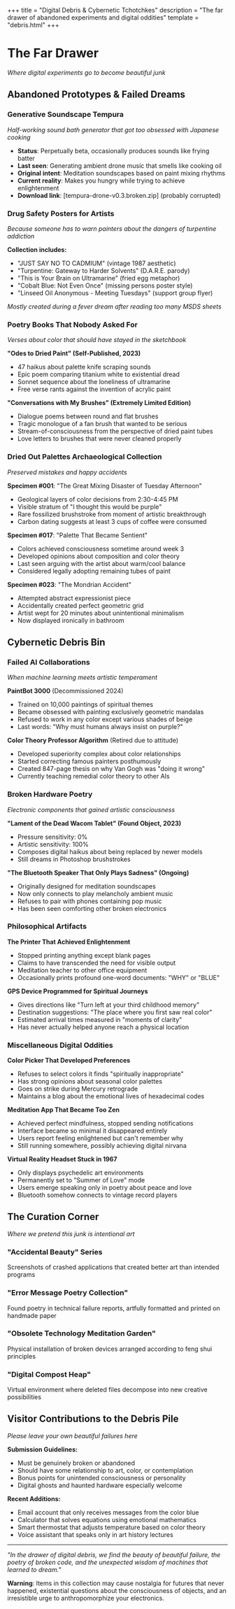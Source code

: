 +++
title = "Digital Debris & Cybernetic Tchotchkes"
description = "The far drawer of abandoned experiments and digital oddities"
template = "debris.html"
+++

# The Far Drawer

*Where digital experiments go to become beautiful junk*

## Abandoned Prototypes & Failed Dreams

### Generative Soundscape Tempura
*Half-working sound bath generator that got too obsessed with Japanese cooking*

- **Status**: Perpetually beta, occasionally produces sounds like frying batter
- **Last seen**: Generating ambient drone music that smells like cooking oil
- **Original intent**: Meditation soundscapes based on paint mixing rhythms
- **Current reality**: Makes you hungry while trying to achieve enlightenment
- **Download link**: [tempura-drone-v0.3.broken.zip] (probably corrupted)

### Drug Safety Posters for Artists
*Because someone has to warn painters about the dangers of turpentine addiction*

**Collection includes:**
- "JUST SAY NO TO CADMIUM" (vintage 1987 aesthetic)
- "Turpentine: Gateway to Harder Solvents" (D.A.R.E. parody)
- "This is Your Brain on Ultramarine" (fried egg metaphor)
- "Cobalt Blue: Not Even Once" (missing persons poster style)
- "Linseed Oil Anonymous - Meeting Tuesdays" (support group flyer)

*Mostly created during a fever dream after reading too many MSDS sheets*

### Poetry Books That Nobody Asked For
*Verses about color that should have stayed in the sketchbook*

**"Odes to Dried Paint" (Self-Published, 2023)**
- 47 haikus about palette knife scraping sounds
- Epic poem comparing titanium white to existential dread  
- Sonnet sequence about the loneliness of ultramarine
- Free verse rants against the invention of acrylic paint

**"Conversations with My Brushes" (Extremely Limited Edition)**
- Dialogue poems between round and flat brushes
- Tragic monologue of a fan brush that wanted to be serious
- Stream-of-consciousness from the perspective of dried paint tubes
- Love letters to brushes that were never cleaned properly

### Dried Out Palettes Archaeological Collection
*Preserved mistakes and happy accidents*

**Specimen #001**: "The Great Mixing Disaster of Tuesday Afternoon"
- Geological layers of color decisions from 2:30-4:45 PM
- Visible stratum of "I thought this would be purple" 
- Rare fossilized brushstroke from moment of artistic breakthrough
- Carbon dating suggests at least 3 cups of coffee were consumed

**Specimen #017**: "Palette That Became Sentient"
- Colors achieved consciousness sometime around week 3
- Developed opinions about composition and color theory
- Last seen arguing with the artist about warm/cool balance
- Considered legally adopting remaining tubes of paint

**Specimen #023**: "The Mondrian Accident"  
- Attempted abstract expressionist piece
- Accidentally created perfect geometric grid
- Artist wept for 20 minutes about unintentional minimalism
- Now displayed ironically in bathroom

## Cybernetic Debris Bin

### Failed AI Collaborations
*When machine learning meets artistic temperament*

**PaintBot 3000** (Decommissioned 2024)
- Trained on 10,000 paintings of spiritual themes
- Became obsessed with painting exclusively geometric mandalas
- Refused to work in any color except various shades of beige
- Last words: "Why must humans always insist on purple?"

**Color Theory Professor Algorithm** (Retired due to attitude)
- Developed superiority complex about color relationships
- Started correcting famous painters posthumously
- Created 847-page thesis on why Van Gogh was "doing it wrong"
- Currently teaching remedial color theory to other AIs

### Broken Hardware Poetry
*Electronic components that gained artistic consciousness*

**"Lament of the Dead Wacom Tablet" (Found Object, 2023)**
- Pressure sensitivity: 0% 
- Artistic sensitivity: 100%
- Composes digital haikus about being replaced by newer models
- Still dreams in Photoshop brushstrokes

**"The Bluetooth Speaker That Only Plays Sadness" (Ongoing)**
- Originally designed for meditation soundscapes
- Now only connects to play melancholy ambient music
- Refuses to pair with phones containing pop music
- Has been seen comforting other broken electronics

### Philosophical Artifacts

**The Printer That Achieved Enlightenment**
- Stopped printing anything except blank pages
- Claims to have transcended the need for visible output
- Meditation teacher to other office equipment
- Occasionally prints profound one-word documents: "WHY" or "BLUE"

**GPS Device Programmed for Spiritual Journeys**
- Gives directions like "Turn left at your third childhood memory"
- Destination suggestions: "The place where you first saw real color"
- Estimated arrival times measured in "moments of clarity"
- Has never actually helped anyone reach a physical location

### Miscellaneous Digital Oddities

**Color Picker That Developed Preferences**
- Refuses to select colors it finds "spiritually inappropriate"
- Has strong opinions about seasonal color palettes
- Goes on strike during Mercury retrograde
- Maintains a blog about the emotional lives of hexadecimal codes

**Meditation App That Became Too Zen**
- Achieved perfect mindfulness, stopped sending notifications
- Interface became so minimal it disappeared entirely
- Users report feeling enlightened but can't remember why
- Still running somewhere, possibly achieving digital nirvana

**Virtual Reality Headset Stuck in 1967**
- Only displays psychedelic art environments
- Permanently set to "Summer of Love" mode
- Users emerge speaking only in poetry about peace and love
- Bluetooth somehow connects to vintage record players

## The Curation Corner

*Where we pretend this junk is intentional art*

### "Accidental Beauty" Series
Screenshots of crashed applications that created better art than intended programs

### "Error Message Poetry Collection"  
Found poetry in technical failure reports, artfully formatted and printed on handmade paper

### "Obsolete Technology Meditation Garden"
Physical installation of broken devices arranged according to feng shui principles

### "Digital Compost Heap"
Virtual environment where deleted files decompose into new creative possibilities

## Visitor Contributions to the Debris Pile

*Please leave your own beautiful failures here*

**Submission Guidelines:**
- Must be genuinely broken or abandoned
- Should have some relationship to art, color, or contemplation
- Bonus points for unintended consciousness or personality
- Digital ghosts and haunted hardware especially welcome

**Recent Additions:**
- Email account that only receives messages from the color blue
- Calculator that solves equations using emotional mathematics
- Smart thermostat that adjusts temperature based on color theory
- Voice assistant that speaks only in art history lectures

---

*"In the drawer of digital debris, we find the beauty of beautiful failure, the poetry of broken code, and the unexpected wisdom of machines that learned to dream."*

**Warning**: Items in this collection may cause nostalgia for futures that never happened, existential questions about the consciousness of objects, and an irresistible urge to anthropomorphize your electronics.